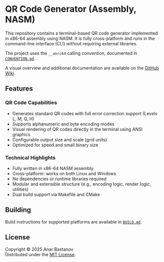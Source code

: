 # QR Code Generator (Assembly, NASM)

This repository contains a terminal-based QR code generator implemented in x86-64 assembly using NASM. It is fully cross-platform and runs in the command-line interface (CLI) without requiring external libraries.

The project uses the `__anrc64` calling convention, documented in [`CONVENTION.md`](doc/CONVENTION.md).

A visual overview and additional documentation are available on the [GitHub Wiki](https://github.com/anar-bastanov/qr-generator/wiki).

## Features

### QR Code Capabilities
* Generates standard QR codes with full error correction support (Levels L, M, Q, H)
* Supports alphanumeric and byte encoding modes
* Visual rendering of QR codes directly in the terminal using ANSI graphics
* Configurable output size and scale (grid units)
* Optimized for speed and small binary size

### Technical Highlights
* Fully written in x86-64 NASM assembly
* Cross-platform: works on both Linux and Windows
* No dependencies or runtime libraries required
* Modular and extensible structure (e.g., encoding logic, render logic, utilities)
* Dual build support via Makefile and CMake

## Building

Build instructions for supported platforms are available in [`BUILD.md`](doc/BUILD.md).

## License

Copyright © 2025 Anar Bastanov  
Distributed under the [MIT License](http://www.opensource.org/licenses/mit-license.php).
